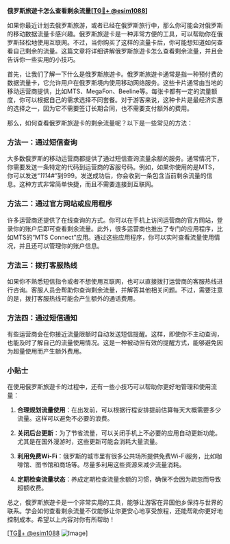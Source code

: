 **俄罗斯旅遊卡怎么查看剩余流量[[TG💪+ @esim1088](https://t.me/s/esim1088)]**

如果你最近计划去俄罗斯旅游，或者已经在俄罗斯旅行中，那么你可能会对俄罗斯的移动数据流量卡感兴趣。俄罗斯旅遊卡是一种非常方便的工具，可以帮助你在俄罗斯轻松地使用互联网。不过，当你购买了这样的流量卡后，你可能想知道如何查看自己剩余的流量。这篇文章将详细讲解俄罗斯旅遊卡怎么查看剩余流量，并且会告诉你一些实用的小技巧。

首先，让我们了解一下什么是俄罗斯旅遊卡。俄罗斯旅遊卡通常是指一种预付费的数据流量卡，它允许用户在俄罗斯境内使用移动网络服务。这些卡片通常由当地的移动运营商提供，比如MTS、MegaFon、Beeline等。每张卡都有一定的流量额度，你可以根据自己的需求选择不同套餐。对于游客来说，这种卡片是最经济实惠的选择之一，因为它不需要签订长期合同，也不需要支付额外的费用。

那么，如何查看俄罗斯旅遊卡的剩余流量呢？以下是一些常见的方法：

### 方法一：通过短信查询

大多数俄罗斯的移动运营商都提供了通过短信查询流量余额的服务。通常情况下，你需要发送一条特定的代码到运营商的客服号码。例如，如果你使用的是MTS，你可以发送“*111*4#”到999。发送成功后，你会收到一条包含当前剩余流量的信息。这种方式非常简单快捷，而且不需要连接到互联网。

### 方法二：通过官方网站或应用程序

许多运营商还提供了在线查询的方式。你可以在手机上访问运营商的官方网站，登录你的账户后即可查看剩余流量。此外，很多运营商也推出了专门的应用程序，比如MTS的“MTS Connect”应用。通过这些应用程序，你可以实时查看流量使用情况，并且还可以管理你的账户信息。

### 方法三：拨打客服热线

如果你不熟悉短信指令或者不想使用互联网，也可以直接拨打运营商的客服热线进行咨询。客服人员会帮助你查询剩余流量，并解答其他相关问题。不过，需要注意的是，拨打客服热线可能会产生额外的通话费用。

### 方法四：通过短信通知

有些运营商会在你接近流量限额时自动发送短信提醒。这样，即使你不主动查询，也能及时了解自己的流量使用情况。这是一种被动但有效的提醒方式，能够避免因为超量使用而产生额外费用。

### 小贴士

在使用俄罗斯旅遊卡的过程中，还有一些小技巧可以帮助你更好地管理和使用流量：

1. **合理规划流量使用**：在出发前，可以根据行程安排提前估算每天大概需要多少流量。这样可以避免不必要的浪费。
   
2. **关闭后台更新**：为了节省流量，可以关闭手机上不必要的应用自动更新功能。尤其是在国外漫游时，这些更新可能会消耗大量流量。

3. **利用免费Wi-Fi**：俄罗斯的城市里有很多公共场所提供免费Wi-Fi服务，比如咖啡馆、图书馆和商场等。尽量多利用这些资源来减少流量消耗。

4. **定期检查流量状态**：养成定期检查流量余额的习惯，确保不会因为疏忽而导致超额收费。

总之，俄罗斯旅遊卡是一个非常实用的工具，能够让游客在异国他乡保持与世界的联系。学会如何查看剩余流量不仅能够让你更安心地享受旅程，还能帮助你更好地控制成本。希望以上内容对你有所帮助！

[[TG💪+ @esim1088](https://t.me/s/esim1088) ![Image](https://i.postimg.cc/4NQfJmqS/Snipaste-2025-05-13-00-14-12.png)]